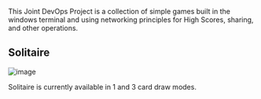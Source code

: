 This Joint DevOps Project is a collection of simple games built in the windows terminal and using networking principles for High Scores, sharing, and other operations.

## Solitaire
![image](https://github.com/user-attachments/assets/aa81d9f9-ca95-44e6-855e-8b94b5fe4c58)

Solitaire is currently available in 1 and 3 card draw modes.
